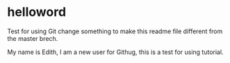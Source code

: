 helloword
=========

Test for using Git
change something to make this readme file different from the master brech.

My name is Edith, I am a new user for Githug, this is a test for using tutorial.
